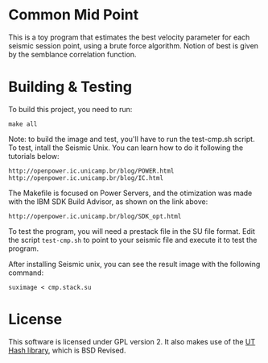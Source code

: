 # Common Mid Point

This is a toy program that estimates the best velocity parameter for each
seismic session point, using a brute force algorithm. Notion of best is given
by the semblance correlation function.

# Building & Testing
To build this project, you need to run:
```
make all
```
Note: to build the image and test, you'll have to run the test-cmp.sh script.
To test, intall the Seismic Unix. You can learn how to do it following the tutorials below:

```
http://openpower.ic.unicamp.br/blog/POWER.html
http://openpower.ic.unicamp.br/blog/IC.html
```

The Makefile is focused on Power Servers, and the otimization was made with the IBM SDK
Build Advisor, as shown on the link above:

```
http://openpower.ic.unicamp.br/blog/SDK_opt.html
```

To test the program, you will need a prestack file in the SU file format.  Edit
the script `test-cmp.sh` to point to your seismic file and execute it to test
the program.

After installing Seismic unix, you can see the result image with the following command:

```
suximage < cmp.stack.su
```

# License

This software is licensed under GPL version 2. It also makes use of the [UT
Hash library](https://troydhanson.github.io/uthash/), which is BSD Revised.
